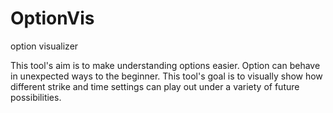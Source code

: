 # OptionVis
option visualizer

This tool's aim is to make understanding options easier.  Option can behave in unexpected ways to the beginner.  This tool's goal is to visually show how different strike and time settings can play out under a variety of future possibilities.
